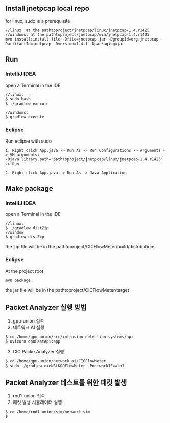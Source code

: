 ## Install jnetpcap local repo

for linux, sudo is a prerequisite
```
//linux :at the pathtoproject/jnetpcap/linux/jnetpcap-1.4.r1425
//windows: at the pathtoproject/jnetpcap/win/jnetpcap-1.4.r1425
mvn install:install-file -Dfile=jnetpcap.jar -DgroupId=org.jnetpcap -DartifactId=jnetpcap -Dversion=1.4.1 -Dpackaging=jar
```

## Run
### IntelliJ IDEA
open a Terminal in the IDE
```
//linux:
$ sudo bash
$ ./gradlew execute

//windows:
$ gradlew execute
```
### Eclipse

Run eclipse with sudo
```
1. Right click App.java -> Run As -> Run Configurations -> Arguments -> VM arguments:
-Djava.library.path="pathtoproject/jnetpcap/linux/jnetpcap-1.4.r1425"  -> Run

2. Right click App.java -> Run As -> Java Application

```

## Make package

### IntelliJ IDEA
open a Terminal in the IDE
```
//linux:
$ ./gradlew distZip
//window
$ gradlew distZip
```
the zip file will be in the pathtoproject/CICFlowMeter/build/distributions

### Eclipse
At the project root
```
mvn package
```
the jar file will be in the pathtoproject/CICFlowMeter/target

## Packet Analyzer 실행 방법
1. gpu-union 접속
2. 네트워크 AI 실행
```
$ cd /home/gpu-union/src/intrusion-detection-systems/api
$ uvicorn dnnFastApi:app
```
3. CIC Packe Analyzer 실행
```
$ cd /home/gpu-union/network_ai/CICFlowMeter
$ sudo ./gradlew exeNSLKDDFlowMeter -PnetworkIF=wlo1
```

## Packet Analyzer 테스트를 위한 패킷 발생
1. rnd1-union 접속
2. 패킷 발생 시뮬레이터 실행
```
$ cd /home/rnd1-union/sim/network_sim
$  
```

